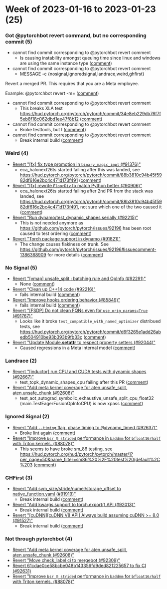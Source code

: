 # Week of 2023-01-16 to 2023-01-23 (25)

### Got @pytorchbot revert command, but no corresponding commit (5)

- cannot find commit corresponding to @pytorchbot revert comment
  - Is causing instability amongst queuing time since linux and windows are using the same instance type ([comment](https://github.com/pytorch/pytorch/pull/91727#issuecomment-1397487557))
- cannot find commit corresponding to @pytorchbot revert comment
  - MESSAGE -c
                          {nosignal,ignoredsignal,landrace,weird,ghfirst}

Revert a merged PR. This requires that you are a Meta employee.

Example:
  @pytorchbot revert -m= ([comment](https://github.com/pytorch/pytorch/pull/90847#issuecomment-1385508591))
- cannot find commit corresponding to @pytorchbot revert comment
  - This breaks XLA test https://hud.pytorch.org/pytorch/pytorch/commit/34e8eb229db76f7f5eb8f18c062dbd1ee47f8b12 ([comment](https://github.com/pytorch/pytorch/pull/81763#issuecomment-1399187907))
- cannot find commit corresponding to @pytorchbot revert comment
  - Broke testtools, but I ([comment](https://github.com/pytorch/pytorch/pull/85762#issuecomment-1384725562))
- cannot find commit corresponding to @pytorchbot revert comment
  - Break internal build ([comment](https://github.com/pytorch/pytorch/pull/91835#issuecomment-1383622470))

### Weird (4)

- [Revert "[fx] fix type promotion in `binary_magic_impl` (#91376)"](https://github.com/pytorch/pytorch/commit/013afc5abeefda0203ca6da06e0155be1214cbc4)
  - eca_halonext26ts  started failing after this was landed, see https://hud.pytorch.org/pytorch/pytorch/commit/88b3810c94b45f5982df616e2bc4c471d173f491 ([comment](https://github.com/pytorch/pytorch/pull/91376#issuecomment-1385910640))
- [Revert "[fx] rewrite `FloorDiv` to match Python better (#90906)"](https://github.com/pytorch/pytorch/commit/5c9c39a83ff819c0c85dda79a03a689a53ac510a)
  - eca_halonext26ts started failing after 2nd PR from the stack  was landed, see https://hud.pytorch.org/pytorch/pytorch/commit/88b3810c94b45f5982df616e2bc4c471d173f491, not sure which one of the two caused it ([comment](https://github.com/pytorch/pytorch/pull/90906#issuecomment-1385935189))
- [Revert "Run dynamo/test_dynamic_shapes serially (#92215)"](https://github.com/pytorch/pytorch/commit/8b3e35ea4aa210f48a92966e3347b78dfc6e9360)
  - This is not needed anymore as https://github.com/pytorch/pytorch/issues/92196 has been root caused to test ordering ([comment](https://github.com/pytorch/pytorch/pull/92215#issuecomment-1398802348))
- [Revert "Torch package support in dynamo (#91821)"](https://github.com/pytorch/pytorch/commit/60fe2f4420ebc58fd1a266d07f832269f4fc641b)
  - The change causes flakiness on trunk. See https://github.com/pytorch/pytorch/issues/92196#issuecomment-1386368909 for more details ([comment](https://github.com/pytorch/pytorch/pull/91821#issuecomment-1386372744))

### No Signal (5)

- [Revert "[vmap] unsafe_split : batching rule and OpInfo (#92291)"](https://github.com/pytorch/pytorch/commit/827e22ec2dc97e9fa4bc88177a9c9dc0b64a7211)
  - None ([comment](https://github.com/pytorch/pytorch/pull/92291#issuecomment-1397002384))
- [Revert "Clean up C++14 code (#92216)"](https://github.com/pytorch/pytorch/commit/befe3b68de1d5d2a18bc6fb16bd35caaf68f3d36)
  - fails internal build ([comment](https://github.com/pytorch/pytorch/pull/92216#issuecomment-1396114776))
- [Revert "Improve hooks ordering behavior (#85849)"](https://github.com/pytorch/pytorch/commit/e525f433e15de1f16966901604a8c4c662828a8a)
  - fails internal build ([comment](https://github.com/pytorch/pytorch/pull/85849#issuecomment-1387251210))
- [Revert "[FSDP] Do not clean FQNs even for `use_orig_params=True` (#91767)"](https://github.com/pytorch/pytorch/commit/88942a31991905ec1849f5b7fdc6266e7843d08d)
  - Looks like it broke `test_compatible_with_named_optimizer` distribued tests, see https://hud.pytorch.org/pytorch/pytorch/commit/d6f3265e1add26abedb504910be93b393b9fb33c ([comment](https://github.com/pytorch/pytorch/pull/91767#issuecomment-1385982881))
- [Revert "Update Module.__setattr__ to respect property setters (#92044)"](https://github.com/pytorch/pytorch/commit/09eb4c2a70e3b933a4bd6ff99619f5d9aee8fd6b)
  - Caused regressions in a Meta internal model ([comment](https://github.com/pytorch/pytorch/pull/92044#issuecomment-1399156325))

### Landrace (2)

- [Revert "[inductor] run CPU and CUDA tests with dynamic shapes (#92667)"](https://github.com/pytorch/pytorch/commit/6bc62a6392916eaa039e6d44cb971869bb43055b)
  - test_topk_dynamic_shapes_cpu failing after this PR ([comment](https://github.com/pytorch/pytorch/pull/92667#issuecomment-1399396644))
- [Revert "Add meta kernel coverage for aten.unsafe_split, aten.unsafe_chunk (#92608)"](https://github.com/pytorch/pytorch/commit/0d9de46d9c5c9cecd731e3bddf8cf0a5945b3ce2)
  - test_aot_autograd_symbolic_exhaustive_unsafe_split_cpu_float32 (main.TestEagerFusionOpInfoCPU) is now xpass ([comment](https://github.com/pytorch/pytorch/pull/92608#issuecomment-1399494596))

### Ignored Signal (2)

- [Revert "Add `--timing` flag, phase timing to @dynamo_timed (#92637)"](https://github.com/pytorch/pytorch/commit/44132cc4b0d3d897efb6fd070eb13111a36e90f3)
  - Broke lint again ([comment](https://github.com/pytorch/pytorch/pull/92637#issuecomment-1399393977))
- [Revert "Improve `bsr @ strided` performance in `baddmm` for `bfloat16/half` with Triton kernels. (#88078)"](https://github.com/pytorch/pytorch/commit/60bf851931f58e528be927d96115272248f531fd)
  - This seems to have broke sm_86 testing, see https://hud.pytorch.org/hud/pytorch/pytorch/master/1?per_page=50&name_filter=sm86%20%2F%20test%20(default%2C%203 ([comment](https://github.com/pytorch/pytorch/pull/88078#issuecomment-1397744222))

### GHFirst (3)

- [Revert "Add sym_size/stride/numel/storage_offset to native_function.yaml (#91919)"](https://github.com/pytorch/pytorch/commit/befe815466f36bbb7d99951579bb499a9808c995)
  - Break internal build ([comment](https://github.com/pytorch/pytorch/pull/91919#issuecomment-1386045349))
- [Revert "Add kwargs support to torch.export() API (#92013)"](https://github.com/pytorch/pytorch/commit/1a98c3e36cce0571f3915ade75d6f13225695ec4)
  - Break internal build ([comment](https://github.com/pytorch/pytorch/pull/92013#issuecomment-1384022922))
- [Revert "[cuDNN][cuDNN V8 API] Always build assuming cuDNN >= 8.0 (#91527)"](https://github.com/pytorch/pytorch/commit/523d4f2562580a6cd9888cfbc9b9ae8ed2a61ed1)
  - Break internal build ([comment](https://github.com/pytorch/pytorch/pull/91527#issuecomment-1384060926))

### Not through pytorchbot (4)

- [Revert "Add meta kernel coverage for aten.unsafe_split, aten.unsafe_chunk (#92608)"](https://github.com/pytorch/pytorch/commit/2891cecd8db3086353794c5ffbbf9e8ba854fca1)
- [Revert "Move check_label ci to mergebot (#92309)"](https://github.com/pytorch/pytorch/commit/550983e39dd290d95c0d6327d52cd5cfe6497be8)
- [Revert 61cdae0ce58bcbe048b143356fd9ded821225657 to fix CI (#92631)](https://github.com/pytorch/pytorch/commit/0998ec1e27b9d929275d43d324dd9342409f705c)
- [Revert "Improve `bsr @ strided` performance in `baddmm` for `bfloat16/half` with Triton kernels. (#88078)"](https://github.com/pytorch/pytorch/commit/89f1ad08b43cbbe7d7d0629d899b9e088c30478f)
